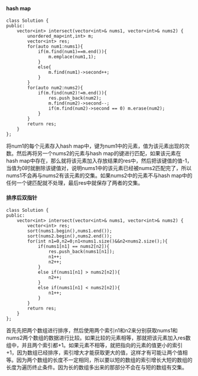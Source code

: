 #### hash map

```
class Solution {
public:
    vector<int> intersect(vector<int>& nums1, vector<int>& nums2) {
        unordered_map<int,int> m;
        vector<int> res;
        for(auto num1:nums1){
            if(m.find(num1)==m.end()){
                m.emplace(num1,1);
            }
            else{
                m.find(num1)->second++;
            }
        }
        for(auto num2:nums2){
            if(m.find(num2)!=m.end()){
                res.push_back(num2);
                m.find(num2)->second--;
                if(m.find(num2)->second == 0) m.erase(num2);
            }
        }
        return res;
    }
};
```

将num1的每个元素存入hash map中，键为num1中的元素，值为该元素出现的次数。然后再将另一个nums2的元素与hash map的键进行匹配，如果该元素在hash map中存在，那么就将该元素加入存放结果的res中，然后把该键值的值-1，当值为0时就删除该键值对，说明nums1中的该元素已经被nums2匹配完了，所以nums1不会再与nums2有该元素的交集。如果nums2中的元素不与hash map中的任何一个键匹配就不处理，最后res中就保存了两者的交集。

#### 排序后双指针

```
class Solution {
public:
    vector<int> intersect(vector<int>& nums1, vector<int>& nums2) {
        vector<int> res;
        sort(nums1.begin(),nums1.end());
        sort(nums2.begin(),nums2.end());
        for(int n1=0,n2=0;n1<nums1.size()&&n2<nums2.size();){
            if(nums1[n1] == nums2[n2]){
                res.push_back(nums1[n1]);
                n1++;
                n2++;
            }
            else if(nums1[n1] > nums2[n2]){
                n2++;
            }
            else if(nums1[n1] < nums2[n2]){
                n1++;
            }
        }
        return res;
    }
};
```

首先先把两个数组进行排序，然后使用两个索引n1和n2来分别获取nums1和nums2两个数组的数据进行比较。如果比较的元素相等，那就把该元素加入res数组中，并且两个索引都+1。如果元素不相等，就把指向的元素的值更小的索引+1，因为数组已经排序，索引增大才能获取更大的值，这样才有可能让两个值相等。因为两个数组的长度不一定相同，所以要以短的数组的索引增长大短的数组的长度为遍历终止条件。因为长的数组多出来的那部分不会在与短的数组有交集。
